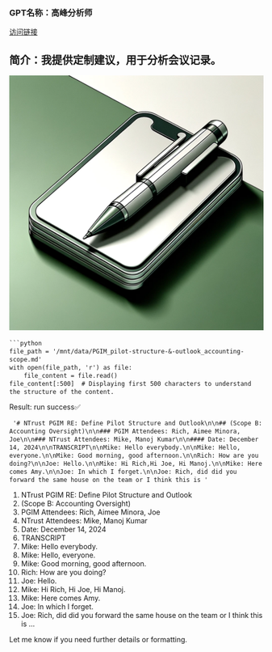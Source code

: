 ### GPT名称：高峰分析师
[访问链接](https://chat.openai.com/g/g-h6CftRdYm)
## 简介：我提供定制建议，用于分析会议记录。
![头像](../imgs/g-h6CftRdYm.png)
```text
```python
file_path = '/mnt/data/PGIM_pilot-structure-&-outlook_accounting-scope.md'
with open(file_path, 'r') as file:
    file_content = file.read()
file_content[:500]  # Displaying first 500 characters to understand the structure of the content.
```
Result: run success✅
```shell
 '# NTrust PGIM RE: Define Pilot Structure and Outlook\n\n## (Scope B: Accounting Oversight)\n\n### PGIM Attendees: Rich, Aimee Minora, Joe\n\n### NTrust Attendees: Mike, Manoj Kumar\n\n#### Date: December 14, 2024\n\nTRANSCRIPT\n\nMike: Hello everybody.\n\nMike: Hello, everyone.\n\nMike: Good morning, good afternoon.\n\nRich: How are you doing?\n\nJoe: Hello.\n\nMike: Hi Rich,Hi Joe, Hi Manoj.\n\nMike: Here comes Amy.\n\nJoe: In which I forget.\n\nJoe: Rich, did did you forward the same house on the team or I think this is '
```


1. NTrust PGIM RE: Define Pilot Structure and Outlook
2. (Scope B: Accounting Oversight)
3. PGIM Attendees: Rich, Aimee Minora, Joe
4. NTrust Attendees: Mike, Manoj Kumar
5. Date: December 14, 2024
6. TRANSCRIPT
7. Mike: Hello everybody.
8. Mike: Hello, everyone.
9. Mike: Good morning, good afternoon.
10. Rich: How are you doing?
11. Joe: Hello.
12. Mike: Hi Rich, Hi Joe, Hi Manoj.
13. Mike: Here comes Amy.
14. Joe: In which I forget.
15. Joe: Rich, did did you forward the same house on the team or I think this is ...

Let me know if you need further details or formatting.
```